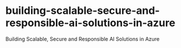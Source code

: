 # building-scalable-secure-and-responsible-ai-solutions-in-azure
Building Scalable, Secure and Responsible AI Solutions in Azure
